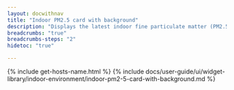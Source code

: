 ```yaml
---
layout: docwithnav
title: "Indoor PM2.5 card with background"
description: "Displays the latest indoor fine particulate matter (PM2.5) telemetry in a scalable rectangle card with the background image."
breadcrumbs: "true"
breadcrumbs-steps: "2"
hidetoc: "true"

---
```

{% include get-hosts-name.html %}
{% include docs/user-guide/ui/widget-library/indoor-environment/indoor-pm2-5-card-with-background.md %}
